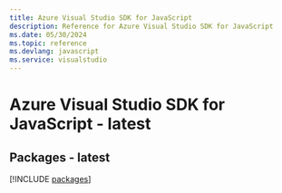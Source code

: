 ```yaml
---
title: Azure Visual Studio SDK for JavaScript
description: Reference for Azure Visual Studio SDK for JavaScript
ms.date: 05/30/2024
ms.topic: reference
ms.devlang: javascript
ms.service: visualstudio
---
```

# Azure Visual Studio SDK for JavaScript - latest
## Packages - latest
[!INCLUDE [packages](visual-studio-index.md)]